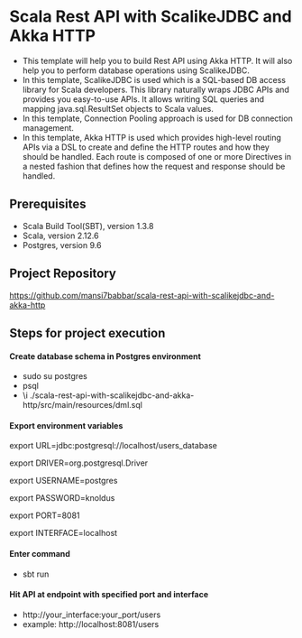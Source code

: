 # Scala Rest API with ScalikeJDBC and Akka HTTP

- This template will help you to build Rest API using Akka HTTP. It will also help you to perform database operations using ScalikeJDBC.
- In this template, ScalikeJDBC is used which is a SQL-based DB access library for Scala developers. This library naturally wraps JDBC APIs and provides you easy-to-use APIs. It allows writing SQL queries and mapping java.sql.ResultSet objects to Scala values.
- In this template, Connection Pooling approach is used for DB connection management.
- In this template, Akka HTTP is used which provides high-level routing APIs via a DSL to create and define the HTTP routes and how they should be handled. Each route is composed of one or more Directives in a nested fashion that defines how the request and response should be handled.

## Prerequisites

- Scala Build Tool(SBT), version 1.3.8
- Scala, version 2.12.6
- Postgres, version 9.6

## Project Repository

https://github.com/mansi7babbar/scala-rest-api-with-scalikejdbc-and-akka-http

## Steps for project execution

#### Create database schema in Postgres environment
- sudo su postgres
- psql
- \i ./scala-rest-api-with-scalikejdbc-and-akka-http/src/main/resources/dml.sql

#### Export environment variables
export URL=jdbc:postgresql://localhost/users_database

export DRIVER=org.postgresql.Driver

export USERNAME=postgres

export PASSWORD=knoldus

export PORT=8081

export INTERFACE=localhost

#### Enter command
- sbt run

#### Hit API at endpoint with specified port and interface
- http://your_interface:your_port/users
- example: http://localhost:8081/users

